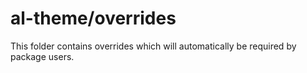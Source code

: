 # al-theme/overrides

This folder contains overrides which will automatically be required by package users.

